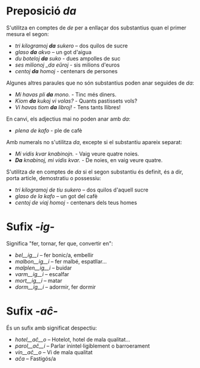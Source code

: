 # Preposició *da*

S'utilitza en comptes de *de* per a enllaçar dos substantius quan el primer mesura el segon:

- *tri kilogramoj __da__ sukero* – dos quilos de sucre
- *glaso __da__ akvo* – un got d'aigua
- *du boteloj __da__ suko* - dues ampolles de suc
- *ses milionoj __da_ eŭroj* - sis milions d'euros
- *centoj __da__ homoj* - centenars de persones

Algunes altres paraules que no són substantius poden anar seguides de *da*:

- *Mi havas pli __da__ mono.* - Tinc més diners.
- *Kiom __da__ kukoj vi volas?* - Quants pastissets vols?
- *Vi havas tiom __da__ libroj!* - Tens tants llibres!

En canvi, els adjectius mai no poden anar amb *da*:

- *plena de kafo* - ple de cafè

Amb numerals no s'utilitza *da*, excepte si el substantiu apareix separat:

- *Mi vidis kvar knabinojn.* - Vaig veure quatre noies.
- *__Da__ knabinoj, mi vidis kvar.* - De noies, en vaig veure quatre.

S'utilitza *de* en comptes de *da* si el segon substantiu és definit, és a dir, porta article, demostratiu o possessiu:

- *tri kilogramoj de tiu sukero* – dos quilos d'aquell sucre
- *glaso de la kafo* – un got del cafè
- *centoj de viaj homoj* - centenars dels teus homes


# Sufix *-ig-*

Significa "fer, tornar, fer que, convertir en":

- *bel__ig__i* – fer bonic/a, embellir
- *malbon__ig__i* – fer malbé, espatllar...
- *malplen__ig__i* – buidar
- *varm__ig__i* – escalfar
- *mort__ig__i* – matar
- *dorm__ig__i* – adormir, fer dormir

# Sufix *-aĉ-*

És un sufix amb significat despectiu:

- *hotel__aĉ__o* – Hotelot, hotel de mala qualitat...
- *parol__aĉ__i* – Parlar inintel·ligiblement o barroerament
- *vin__aĉ__o* – Vi de mala qualitat
- *aĉa* – Fastigós/a
